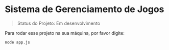# Sistema de Gerenciamento de Jogos

> Status do Projeto: Em desenvolvimento

Para rodar esse projeto na sua máquina, por favor digite:

```
node app.js

```

